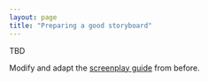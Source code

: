 ```yaml
---
layout: page
title: "Preparing a good storyboard"
---
```


TBD

Modify and adapt the [screenplay guide](https://hackmd.io/@prism0x/manim-screenplay-writing-storyboarding) from before.